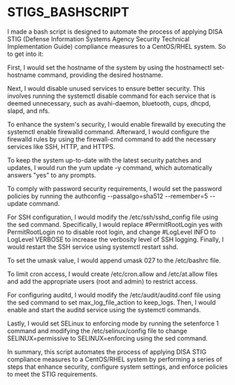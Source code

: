 # STIGS_BASHSCRIPT
I made a bash script is designed to automate the process of applying DISA STIG (Defense Information Systems Agency Security Technical Implementation Guide) compliance measures to a CentOS/RHEL system. So to get into it:


First, I would set the hostname of the system by using the hostnamectl set-hostname command, providing the desired hostname.

Next, I would disable unused services to ensure better security. This involves running the systemctl disable command for each service that is deemed unnecessary, such as avahi-daemon, bluetooth, cups, dhcpd, slapd, and nfs.

To enhance the system's security, I would enable firewalld by executing the systemctl enable firewalld command. Afterward, I would configure the firewalld rules by using the firewall-cmd command to add the necessary services like SSH, HTTP, and HTTPS.

To keep the system up-to-date with the latest security patches and updates, I would run the yum update -y command, which automatically answers "yes" to any prompts.

To comply with password security requirements, I would set the password policies by running the authconfig --passalgo=sha512 --remember=5 --update command.

For SSH configuration, I would modify the /etc/ssh/sshd_config file using the sed command. Specifically, I would replace #PermitRootLogin yes with PermitRootLogin no to disable root login, and change #LogLevel INFO to LogLevel VERBOSE to increase the verbosity level of SSH logging. Finally, I would restart the SSH service using systemctl restart sshd.

To set the umask value, I would append umask 027 to the /etc/bashrc file.

To limit cron access, I would create /etc/cron.allow and /etc/at.allow files and add the appropriate users (root and admin) to restrict access.

For configuring auditd, I would modify the /etc/audit/auditd.conf file using the sed command to set max_log_file_action to keep_logs. Then, I would enable and start the auditd service using the systemctl commands.

Lastly, I would set SELinux to enforcing mode by running the setenforce 1 command and modifying the /etc/selinux/config file to change SELINUX=permissive to SELINUX=enforcing using the sed command.

In summary, this script automates the process of applying DISA STIG compliance measures to a CentOS/RHEL system by performing a series of steps that enhance security, configure system settings, and enforce policies to meet the STIG requirements.
